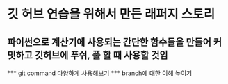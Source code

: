 # 깃 허브 연습을 위해서 만든 래퍼지 스토리
## 파이썬으로 계산기에 사용되는 간단한 함수들을 만들어 커밋하고 깃허브에 푸쉬, 풀 할 때 사용할 것임

*** git command 다양하게 사용해보기
*** branch에 대한 이해 높이기